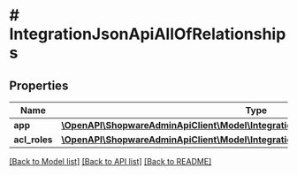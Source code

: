 # # IntegrationJsonApiAllOfRelationships

## Properties

Name | Type | Description | Notes
------------ | ------------- | ------------- | -------------
**app** | [**\OpenAPI\ShopwareAdminApiClient\Model\IntegrationJsonApiAllOfRelationshipsApp**](IntegrationJsonApiAllOfRelationshipsApp.md) |  | [optional]
**acl_roles** | [**\OpenAPI\ShopwareAdminApiClient\Model\IntegrationJsonApiAllOfRelationshipsAclRoles**](IntegrationJsonApiAllOfRelationshipsAclRoles.md) |  | [optional]

[[Back to Model list]](../../README.md#models) [[Back to API list]](../../README.md#endpoints) [[Back to README]](../../README.md)
